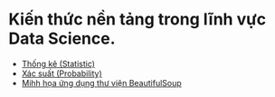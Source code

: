 # Kiến thức nền tảng trong lĩnh vực Data Science.
- [Thống kê (Statistic)](https://github.com/TranNgocMinh/Data_Science_from_Scratch/blob/master/Statistic.ipynb)
- [Xác suất (Probability)](https://github.com/TranNgocMinh/Data_Science_from_Scratch/blob/master/Probability.ipynb)
- [Mihh họa ứng dụng thư viện BeautifulSoup](https://github.com/TranNgocMinh/Data_Science_from_Scratch/blob/master/BeautifulSoup.ipynb)
